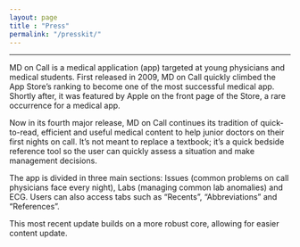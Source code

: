 ```yaml
---
layout: page
title : "Press"
permalink: "/presskit/"
---
```


***
MD on Call is a medical application (app) targeted at young physicians and medical students. First released in 2009, MD on Call quickly climbed the App Store’s ranking to become one of the most successful medical app. Shortly after, it was featured by Apple on the front page of the Store, a rare occurrence for a medical app.

Now in its fourth major release, MD on Call continues its tradition of quick-to-read, efficient and useful medical content to help junior doctors on their first nights on call. It’s not meant to replace a textbook; it’s a quick bedside reference tool so the user can quickly assess a situation and make management decisions.

The app is divided in three main sections: Issues (common problems on call physicians face every night), Labs (managing common lab anomalies) and ECG. Users can also access tabs such as “Recents”, “Abbreviations” and “References”.

This most recent update builds on a more robust core, allowing for easier content update.